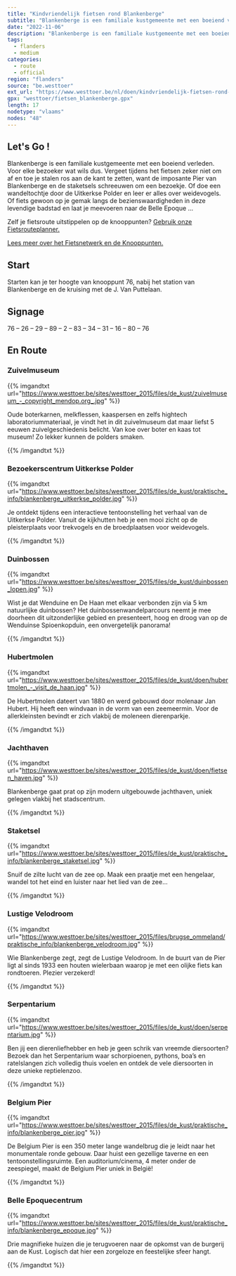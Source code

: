 ```yaml
---
title: "Kindvriendelijk fietsen rond Blankenberge"
subtitle: "Blankenberge is een familiale kustgemeente met een boeiend verleden"
date: "2022-11-06"
description: "Blankenberge is een familiale kustgemeente met een boeiend verleden" 
tags:
  - flanders
  - medium
categories: 
  - route
  - official
region: "flanders"
source: "be.westtoer"
ext_url: "https://www.westtoer.be/nl/doen/kindvriendelijk-fietsen-rond-blankenberge"
gpx: "westtoer/fietsen_blankenberge.gpx"
length: 17
nodetype: "vlaams"
nodes: "48"
---
```


## Let's Go !

Blankenberge is een familiale kustgemeente met een boeiend verleden. Voor elke bezoeker wat wils dus. Vergeet tijdens het fietsen zeker niet om af en toe je stalen ros aan de kant te zetten, want de imposante Pier van Blankenberge en de staketsels schreeuwen om een bezoekje. Of doe een wandeltochtje door de Uitkerkse Polder en leer er alles over weidevogels. Of fiets gewoon op je gemak langs de bezienswaardigheden in deze levendige badstad en laat je meevoeren naar de Belle Epoque ...

Zelf je fietsroute uitstippelen op de knooppunten? [Gebruik onze Fietsrouteplanner.](https://www.westtoer.be/nl/fietsrouteplanner)

[Lees meer over het Fietsnetwerk en de Knooppunten.](https://www.westtoer.be/nl/inspiratie/fietsnetwerk)

## Start 

Starten kan je ter hoogte van knooppunt 76, nabij het station van Blankenberge en de kruising met de J. Van Puttelaan.

## Signage

76 – 26 – 29 – 89 – 2 – 83 – 34 – 31 – 16 – 80 – 76

## En Route

### Zuivelmuseum

{{% imgandtxt url="https://www.westtoer.be/sites/westtoer_2015/files/de_kust/zuivelmuseum_-_copyright_mendop.org_.jpg" %}}

Oude boterkarnen, melkflessen, kaaspersen en zelfs hightech laboratoriummateriaal, je vindt het in dit zuivelmuseum dat maar liefst 5 eeuwen zuivelgeschiedenis belicht. Van koe over boter en kaas tot museum! Zo lekker kunnen de polders smaken.

{{% /imgandtxt %}}

### Bezoekerscentrum Uitkerkse Polder

{{% imgandtxt url="https://www.westtoer.be/sites/westtoer_2015/files/de_kust/praktische_info/blankenberge_uitkerkse_polder.jpg" %}}

Je ontdekt tijdens een interactieve tentoonstelling het verhaal van de Uitkerkse Polder. Vanuit de kijkhutten heb je een mooi zicht op de pleisterplaats voor trekvogels en de broedplaatsen voor weidevogels.

{{% /imgandtxt %}}

### Duinbossen

{{% imgandtxt url="https://www.westtoer.be/sites/westtoer_2015/files/de_kust/duinbossen_lopen.jpg" %}}

Wist je dat Wenduine en De Haan met elkaar verbonden zijn via 5 km natuurlijke duinbossen? Het duinbossenwandelparcours neemt je mee doorheen dit uitzonderlijke gebied en presenteert, hoog en droog van op de Wenduinse Spioenkopduin, een onvergetelijk panorama!

{{% /imgandtxt %}}

### Hubertmolen

{{% imgandtxt url="https://www.westtoer.be/sites/westtoer_2015/files/de_kust/doen/hubertmolen_-_visit_de_haan.jpg" %}}

De Hubertmolen dateert van 1880 en werd gebouwd door molenaar Jan Hubert. Hij heeft een windvaan in de vorm van een zeemeermin. Voor de allerkleinsten bevindt er zich vlakbij de moleneen dierenparkje.

{{% /imgandtxt %}}

### Jachthaven

{{% imgandtxt url="https://www.westtoer.be/sites/westtoer_2015/files/de_kust/doen/fietsen_haven.jpg" %}}

Blankenberge gaat prat op zijn modern uitgebouwde jachthaven, uniek gelegen vlakbij het stadscentrum.

{{% /imgandtxt %}}

### Staketsel

{{% imgandtxt url="https://www.westtoer.be/sites/westtoer_2015/files/de_kust/praktische_info/blankenberge_staketsel.jpg" %}}

Snuif de zilte lucht van de zee op. Maak een praatje met een hengelaar, wandel tot het eind en luister naar het lied van de zee...

{{% /imgandtxt %}}

### Lustige Velodroom

{{% imgandtxt url="https://www.westtoer.be/sites/westtoer_2015/files/brugse_ommeland/praktische_info/blankenberge_velodroom.jpg" %}}

Wie Blankenberge zegt, zegt de Lustige Velodroom. In de buurt van de Pier ligt al sinds 1933 een houten wielerbaan waarop je met een olijke fiets kan rondtoeren. Plezier verzekerd!

{{% /imgandtxt %}}

### Serpentarium

{{% imgandtxt url="https://www.westtoer.be/sites/westtoer_2015/files/de_kust/doen/serpentarium.jpg" %}}

Ben jij een dierenliefhebber en heb je geen schrik van vreemde diersoorten? Bezoek dan het Serpentarium waar schorpioenen, pythons, boa’s en ratelslangen zich volledig thuis voelen en ontdek de vele diersoorten in deze unieke reptielenzoo.

{{% /imgandtxt %}}

### Belgium Pier

{{% imgandtxt url="https://www.westtoer.be/sites/westtoer_2015/files/de_kust/praktische_info/blankenberge_pier.jpg" %}}

De Belgium Pier is een 350 meter lange wandelbrug die je leidt naar het monumentale ronde gebouw. Daar huist een gezellige taverne en een tentoonstellingsruimte. Een auditorium/cinema, 4 meter onder de zeespiegel, maakt de Belgium Pier uniek in België!

{{% /imgandtxt %}}

### Belle Epoquecentrum

{{% imgandtxt url="https://www.westtoer.be/sites/westtoer_2015/files/de_kust/praktische_info/blankenberge_epoque.jpg" %}}

Drie magnifieke huizen die je terugvoeren naar de opkomst van de burgerij aan de Kust. Logisch dat hier een zorgeloze en feestelijke sfeer hangt.

{{% /imgandtxt %}}